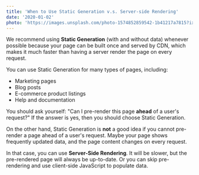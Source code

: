 ```yaml
---
title: 'When to Use Static Generation v.s. Server-side Rendering'
date: '2020-01-02'
photo: 'https://images.unsplash.com/photo-1574852859542-1b41217a7815?ixlib=rb-1.2.1&ixid=eyJhcHBfaWQiOjEyMDd9&auto=format&fit=crop&w=2500&q=80'
---
```


We recommend using **Static Generation** (with and without data) whenever possible because your page can be built once and served by CDN, which makes it much faster than having a server render the page on every request.

You can use Static Generation for many types of pages, including:

- Marketing pages
- Blog posts
- E-commerce product listings
- Help and documentation

You should ask yourself: "Can I pre-render this page **ahead** of a user's request?" If the answer is yes, then you should choose Static Generation.

On the other hand, Static Generation is **not** a good idea if you cannot pre-render a page ahead of a user's request. Maybe your page shows frequently updated data, and the page content changes on every request.

In that case, you can use **Server-Side Rendering**. It will be slower, but the pre-rendered page will always be up-to-date. Or you can skip pre-rendering and use client-side JavaScript to populate data.
